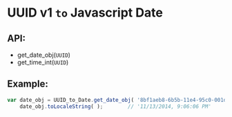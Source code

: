 UUID v1 ` to ` Javascript Date
============

## API:
* get_date_obj(`UUID`)
* get_time_int(`UUID`)

## Example:

```javascript
var date_obj = UUID_to_Date.get_date_obj( '8bf1aeb8-6b5b-11e4-95c0-001dba68c1f2' );
    date_obj.toLocaleString( );        // '11/13/2014, 9:06:06 PM'
```

